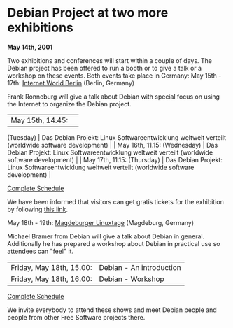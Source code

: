 
Debian Project at two more exhibitions
======================================


**May 14th, 2001**


Two exhibitions and conferences will start within a couple of days.
The Debian project has been offered to run a booth or to give a talk or
a workshop on these events. Both events take place in Germany:
May 15th - 17th:
[Internet World Berlin](https://www.debian.org/events/2001/0515-internetworld)
(Berlin, Germany)


Frank Ronneburg will give a talk about Debian with special focus on using
the Internet to organize the Debian project.





|  |  |
| --- | --- |
| May 15th, 14.45:
 (Tuesday)
  | Das Debian Projekt: Linux Softwareentwicklung weltweit verteilt
 (worldwide software development)
  |
| May 16th, 11.15:
 (Wednesday)
  | Das Debian Projekt: Linux Softwareentwicklung weltweit verteilt
 (worldwide software development)
  |
| May 17th, 11.15:
 (Thursday)
  | Das Debian Projekt: Linux Softwareentwicklung weltweit verteilt
 (worldwide software development)
  |


[Complete
Schedule](http://www.linux-events.de/LinuxForum/Vortrag)


We have been informed that visitors can get gratis tickets for the
exhibition by following
[this
link](http://www.internetworld-messe.de/deutsch/messe/default.htm).



May 18th - 19th:
[Magdeburger Linuxtage](https://www.debian.org/events/2001/0518-linuxtage)
(Magdeburg, Germany)

Michael Bramer from Debian will give a talk about Debian in general.
Additionally he has prepared a workshop about Debian in practical use so attendees
can "feel" it.





|  |  |
| --- | --- |
| Friday, May 18th, 15.00: | Debian - An introduction |
| Friday, May 18th, 16.00: | Debian - Workshop |


[Complete Schedule](http://www.mdlug.de/index.php3/linuxtag2001/programm.inc)




We invite everybody to attend these shows and meet Debian people and
people from other Free Software projects there.











